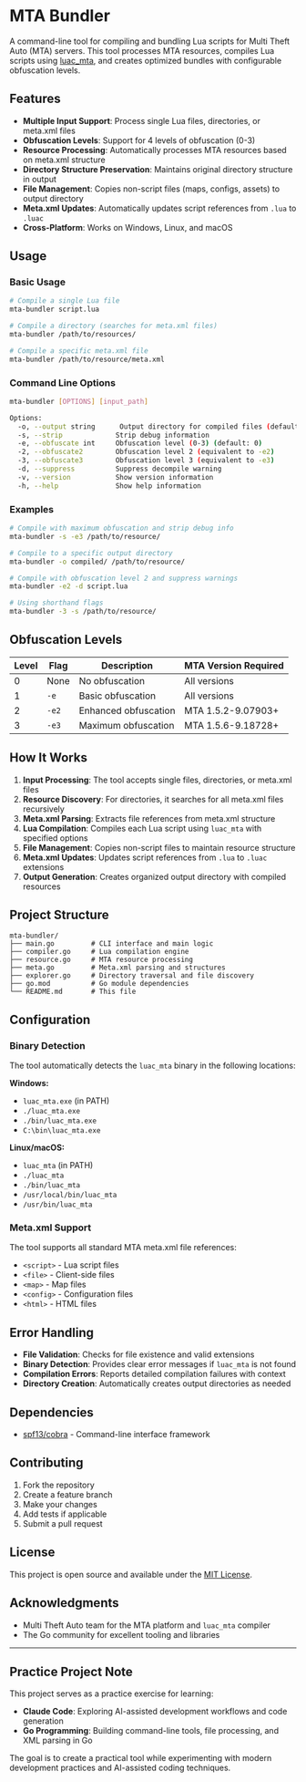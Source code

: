 # MTA Bundler

A command-line tool for compiling and bundling Lua scripts for Multi Theft Auto (MTA) servers. This tool processes MTA resources, compiles Lua scripts using [luac_mta](https://wiki.multitheftauto.com/wiki/Lua_compilation_API), and creates optimized bundles with configurable obfuscation levels.

## Features

- **Multiple Input Support**: Process single Lua files, directories, or meta.xml files
- **Obfuscation Levels**: Support for 4 levels of obfuscation (0-3)
- **Resource Processing**: Automatically processes MTA resources based on meta.xml structure
- **Directory Structure Preservation**: Maintains original directory structure in output
- **File Management**: Copies non-script files (maps, configs, assets) to output directory
- **Meta.xml Updates**: Automatically updates script references from `.lua` to `.luac`
- **Cross-Platform**: Works on Windows, Linux, and macOS

## Usage

### Basic Usage

```bash
# Compile a single Lua file
mta-bundler script.lua

# Compile a directory (searches for meta.xml files)
mta-bundler /path/to/resources/

# Compile a specific meta.xml file
mta-bundler /path/to/resource/meta.xml
```

### Command Line Options

```bash
mta-bundler [OPTIONS] [input_path]

Options:
  -o, --output string      Output directory for compiled files (default: same as source)
  -s, --strip             Strip debug information
  -e, --obfuscate int     Obfuscation level (0-3) (default: 0)
  -2, --obfuscate2        Obfuscation level 2 (equivalent to -e2)
  -3, --obfuscate3        Obfuscation level 3 (equivalent to -e3)
  -d, --suppress          Suppress decompile warning
  -v, --version           Show version information
  -h, --help              Show help information
```

### Examples

```bash
# Compile with maximum obfuscation and strip debug info
mta-bundler -s -e3 /path/to/resource/

# Compile to a specific output directory
mta-bundler -o compiled/ /path/to/resource/

# Compile with obfuscation level 2 and suppress warnings
mta-bundler -e2 -d script.lua

# Using shorthand flags
mta-bundler -3 -s /path/to/resource/
```

## Obfuscation Levels

| Level | Flag | Description | MTA Version Required |
|-------|------|-------------|---------------------|
| 0     | None | No obfuscation | All versions |
| 1     | `-e` | Basic obfuscation | All versions |
| 2     | `-e2` | Enhanced obfuscation | MTA 1.5.2-9.07903+ |
| 3     | `-e3` | Maximum obfuscation | MTA 1.5.6-9.18728+ |

## How It Works

1. **Input Processing**: The tool accepts single files, directories, or meta.xml files
2. **Resource Discovery**: For directories, it searches for all meta.xml files recursively
3. **Meta.xml Parsing**: Extracts file references from meta.xml structure
4. **Lua Compilation**: Compiles each Lua script using `luac_mta` with specified options
5. **File Management**: Copies non-script files to maintain resource structure
6. **Meta.xml Updates**: Updates script references from `.lua` to `.luac` extensions
7. **Output Generation**: Creates organized output directory with compiled resources

## Project Structure

```
mta-bundler/
├── main.go         # CLI interface and main logic
├── compiler.go     # Lua compilation engine
├── resource.go     # MTA resource processing
├── meta.go         # Meta.xml parsing and structures
├── explorer.go     # Directory traversal and file discovery
├── go.mod          # Go module dependencies
└── README.md       # This file
```

## Configuration

### Binary Detection

The tool automatically detects the `luac_mta` binary in the following locations:

**Windows:**
- `luac_mta.exe` (in PATH)
- `./luac_mta.exe`
- `./bin/luac_mta.exe`
- `C:\bin\luac_mta.exe`

**Linux/macOS:**
- `luac_mta` (in PATH)
- `./luac_mta`
- `./bin/luac_mta`
- `/usr/local/bin/luac_mta`
- `/usr/bin/luac_mta`

### Meta.xml Support

The tool supports all standard MTA meta.xml file references:

- `<script>` - Lua script files
- `<file>` - Client-side files
- `<map>` - Map files
- `<config>` - Configuration files
- `<html>` - HTML files

## Error Handling

- **File Validation**: Checks for file existence and valid extensions
- **Binary Detection**: Provides clear error messages if `luac_mta` is not found
- **Compilation Errors**: Reports detailed compilation failures with context
- **Directory Creation**: Automatically creates output directories as needed

## Dependencies

- [spf13/cobra](https://github.com/spf13/cobra) - Command-line interface framework

## Contributing

1. Fork the repository
2. Create a feature branch
3. Make your changes
4. Add tests if applicable
5. Submit a pull request

## License

This project is open source and available under the [MIT License](LICENSE).

## Acknowledgments

- Multi Theft Auto team for the MTA platform and `luac_mta` compiler
- The Go community for excellent tooling and libraries

---

## Practice Project Note

This project serves as a practice exercise for learning:
- **Claude Code**: Exploring AI-assisted development workflows and code generation
- **Go Programming**: Building command-line tools, file processing, and XML parsing in Go

The goal is to create a practical tool while experimenting with modern development practices and AI-assisted coding techniques.